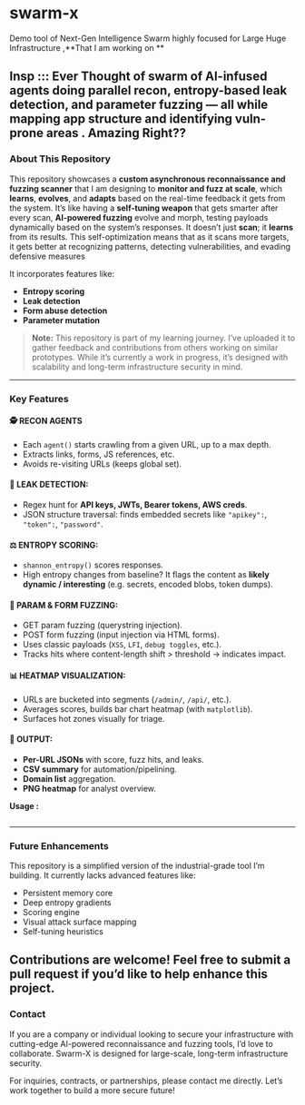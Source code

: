 # swarm-x
Demo tool of Next-Gen Intelligence Swarm highly focused for Large Huge Infrastructure ,**That I am working on **

**Insp :::** 
Ever Thought of  swarm of AI-infused agents doing parallel recon, entropy-based leak detection, and parameter fuzzing — all while mapping app structure and identifying vuln-prone areas .   Amazing Right??
---

### **About This Repository**
This repository showcases a **custom asynchronous reconnaissance and fuzzing scanner** that I am designing to **monitor and fuzz at scale**,
which  **learns**, **evolves**, and **adapts** based on the real-time feedback it gets from the system. 
It’s like having a **self-tuning weapon** that gets smarter after every scan, **AI-powered fuzzing** evolve and morph, testing payloads dynamically based on the system’s responses.
It doesn’t just **scan**; it **learns** from its results. This self-optimization means that as it scans more targets, it gets better at recognizing patterns, detecting vulnerabilities, and evading defensive measures

 It incorporates features like:
- **Entropy scoring**
- **Leak detection**
- **Form abuse detection**
- **Parameter mutation**

> **Note:** This repository is part of my learning journey. I’ve uploaded it to gather feedback and contributions from others working on similar prototypes. While it’s currently a work in progress, it’s designed with scalability and long-term infrastructure security in mind.

---
### **Key Features**
#### 🕵️ RECON AGENTS
-   Each `agent()` starts crawling from a given URL, up to a max depth.
-   Extracts links, forms, JS references, etc.
-   Avoids re-visiting URLs (keeps global set).
#### 🧬 LEAK DETECTION:
-   Regex hunt for **API keys, JWTs, Bearer tokens, AWS creds**.
-   JSON structure traversal: finds embedded secrets like `"apikey":`, `"token":`, `"password"`.
#### ⚖️ ENTROPY SCORING:
-   `shannon_entropy()` scores responses.
-   High entropy changes from baseline? It flags the content as **likely dynamic / interesting** (e.g. secrets, encoded blobs, token dumps).
#### 💉 PARAM & FORM FUZZING:
-   GET param fuzzing (querystring injection).
-   POST form fuzzing (input injection via HTML forms).
-   Uses classic payloads (`XSS`, `LFI`, `debug toggles`, etc.).
-   Tracks hits where content-length shift > threshold → indicates impact.
#### 📊 HEATMAP VISUALIZATION:
-   URLs are bucketed into segments (`/admin/`, `/api/`, etc.).
-   Averages scores, builds bar chart heatmap (with `matplotlib`).
-   Surfaces hot zones visually for triage.
#### 📝 OUTPUT:
-   **Per-URL JSONs** with score, fuzz hits, and leaks.   
-   **CSV summary** for automation/pipelining.
-   **Domain list** aggregation.
-   **PNG heatmap** for analyst overview.

**Usage :** 
```bash python3 swarm_wb.py http://testphp.vulnweb.com --agents 5 --depth 5
```
---
### **Future Enhancements**
This repository is a simplified version of the industrial-grade tool I’m building. It currently lacks advanced features like:
- Persistent memory core
- Deep entropy gradients
- Scoring engine
- Visual attack surface mapping
- Self-tuning heuristics

Contributions are welcome! Feel free to submit a pull request if you’d like to help enhance this project.
---

### **Contact**
If you are a company or individual looking to secure your infrastructure with cutting-edge AI-powered reconnaissance and fuzzing tools, I’d love to collaborate. Swarm-X is designed for large-scale, long-term infrastructure security. 

For inquiries, contracts, or partnerships, please contact me directly. Let’s work together to build a more secure future!
